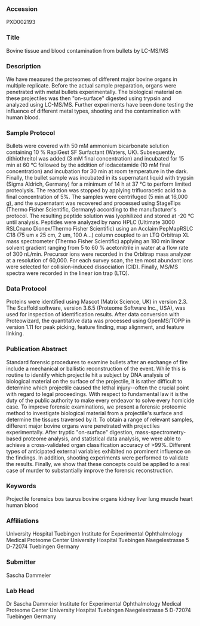 ### Accession
PXD002193

### Title
Bovine tissue and blood contamination from bullets by LC-MS/MS

### Description
We have measured the proteomes of different major bovine organs in multiple replicate. Before the actual sample preparation, organs were penetrated with metal bullets experimentally. The biological material on these projectiles was then "on-surface" digested using trypsin and analyzed using LC-MS/MS. Further experiments have been done testing the influence of different metal types, shooting and the contamination with human blood.

### Sample Protocol
Bullets were covered with 50 mM ammonium bicarbonate solution containing 10 % RapiGest SF Surfactant (Waters, UK). Subsequently, dithiothreitol was added (3 mM final concentration) and incubated for 15 min at 60 °C followed by the addition of iodacetamide (10 mM final concentration) and incubation for 30 min at room temperature in the dark. Finally, the bullet sample was incubated in its supernatant liquid with trypsin (Sigma Aldrich, Germany) for a minimum of 14 h at 37 °C to perform limited proteolysis. The reaction was stopped by applying trifluoracetic acid to a final concentration of 5%. The samples were centrifuged (5 min at 16,000 g), and the supernatant was recovered and processed using StageTips (Thermo Fisher Scientific, Germany) according to the manufacturer's protocol. The resulting peptide solution was lyophilized and stored at -20 °C until analysis.  Peptides were analyzed by nano HPLC (Ultimate 3000 RSLCnano Dionex/Thermo Fisher Scientific) using an Acclaim PepMapRSLC C18 (75 um x 25 cm, 2 um, 100 A…) column coupled to an LTQ Orbitrap XL mass spectrometer (Thermo Fisher Scientific) applying an 180 min linear solvent gradient ranging from 5 to 60 % acetonitrile in water at a flow rate of 300 nL/min. Precursor ions were recorded in the Orbitrap mass analyzer at a resolution of 60,000. For each survey scan, the ten most abundant ions were selected for collision-induced dissociation (CID). Finally, MS/MS spectra were recorded in the linear ion trap (LTQ).

### Data Protocol
Proteins were identified using Mascot (Matrix Science, UK) in version 2.3. The Scaffold software, version 3.6.5 (Proteome Software Inc., USA), was used for inspection of identification results. After data conversion with Proteowizard, the quantitative data was processed using OpenMS/TOPP in version 1.11 for peak picking, feature finding, map alignment, and feature linking.

### Publication Abstract
Standard forensic procedures to examine bullets after an exchange of fire include a mechanical or ballistic reconstruction of the event. While this is routine to identify which projectile hit a subject by DNA analysis of biological material on the surface of the projectile, it is rather difficult to determine which projectile caused the lethal injury--often the crucial point with regard to legal proceedings. With respect to fundamental law it is the duty of the public authority to make every endeavor to solve every homicide case. To improve forensic examinations, we present a forensic proteomic method to investigate biological material from a projectile's surface and determine the tissues traversed by it. To obtain a range of relevant samples, different major bovine organs were penetrated with projectiles experimentally. After tryptic "on-surface" digestion, mass-spectrometry-based proteome analysis, and statistical data analysis, we were able to achieve a cross-validated organ classification accuracy of &gt;99%. Different types of anticipated external variables exhibited no prominent influence on the findings. In addition, shooting experiments were performed to validate the results. Finally, we show that these concepts could be applied to a real case of murder to substantially improve the forensic reconstruction.

### Keywords
Projectile forensics bos taurus bovine organs kidney liver lung muscle heart human blood

### Affiliations
University Hospital Tuebingen
Institute for Experimental Ophthalmology Medical Proteome Center University Hospital Tuebingen Naegelestrasse 5 D-72074 Tuebingen Germany

### Submitter
Sascha Dammeier

### Lab Head
Dr Sascha Dammeier
Institute for Experimental Ophthalmology Medical Proteome Center University Hospital Tuebingen Naegelestrasse 5 D-72074 Tuebingen Germany


